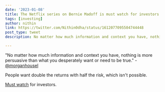 ```yaml
---
date: '2023-01-08'
title: The Netflix series on Bernie Madoff is must watch for investors
tags: [investing]
author: nithin
link: https://twitter.com/Nithin0dha/status/1612077095504744448
post_type: tweet
description: No matter how much information and context you have, nothing is more persuasive than...

---
```


"No matter how much information and context you have, nothing is more persuasive than what you desperately want or need to be true." - [@morganhousel](https://twitter.com/morganhousel)

People want double the returns with half the risk, which isn't possible.

[Must watch](https://youtu.be/k31dKoFsniU) for investors.


